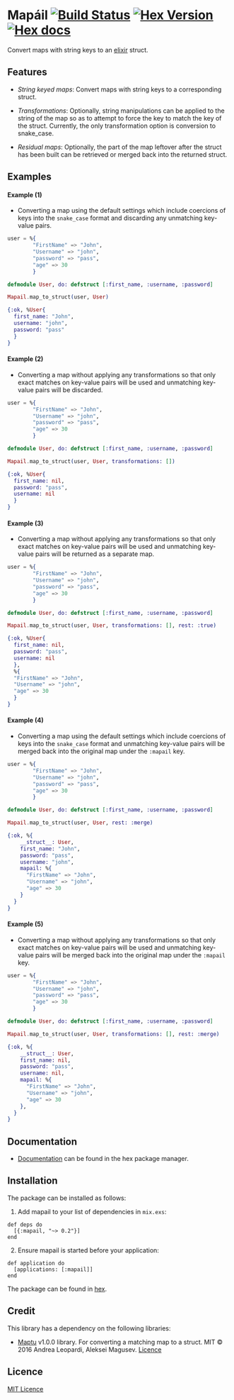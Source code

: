 # Mapáil [![Build Status](https://travis-ci.org/stephenmoloney/mapail.svg)](https://travis-ci.org/stephenmoloney/mapail) [![Hex Version](http://img.shields.io/hexpm/v/mapail.svg?style=flat)](https://hex.pm/packages/mapail) [![Hex docs](http://img.shields.io/badge/hex.pm-docs-green.svg?style=flat)](https://hexdocs.pm/mapail)

Convert maps with string keys to an [elixir](http://elixir-lang.org/) struct.


## Features

- *String keyed maps*: Convert maps with string keys to a corresponding struct.

- *Transformations*: Optionally, string manipulations can be applied to the string of the map so as to attempt to
force the key to match the key of the struct. Currently, the only transformation option is conversion to snake_case.

- *Residual maps*: Optionally, the part of the map leftover after the struct has been built can be retrieved
or merged back into the returned struct.

## Examples


#### Example (1)

- Converting a map using the default settings which include coercions of keys
into the `snake_case` format and discarding any unmatching key-value pairs.

```elixir
user = %{
        "FirstName" => "John",
        "Username" => "john",
        "password" => "pass",
        "age" => 30
        }

defmodule User, do: defstruct [:first_name, :username, :password]

Mapail.map_to_struct(user, User)

{:ok, %User{
  first_name: "John",
  username: "john",
  password: "pass"
  }
}
```


#### Example (2)

- Converting a map without applying any transformations so that only exact matches
on key-value pairs will be used and unmatching key-value pairs will be discarded.

```elixir
user = %{
        "FirstName" => "John",
        "Username" => "john",
        "password" => "pass",
        "age" => 30
        }

defmodule User, do: defstruct [:first_name, :username, :password]

Mapail.map_to_struct(user, User, transformations: [])

{:ok, %User{
  first_name: nil,
  password: "pass",
  username: nil
  }
}
```

#### Example (3)

- Converting a map without applying any transformations so that only exact matches
on key-value pairs will be used and unmatching key-value pairs will be returned as a separate map.

```elixir
user = %{
        "FirstName" => "John",
        "Username" => "john",
        "password" => "pass",
        "age" => 30
        }

defmodule User, do: defstruct [:first_name, :username, :password]

Mapail.map_to_struct(user, User, transformations: [], rest: :true)

{:ok, %User{
  first_name: nil,
  password: "pass",
  username: nil
  },
  %{
  "FirstName" => "John",
  "Username" => "john",
  "age" => 30
  }
}
```

#### Example (4)

- Converting a map using the default settings which include coercions of keys
into the `snake_case` format and unmatching key-value pairs will be merged back into
the original map under the `:mapail` key.

```elixir
user = %{
        "FirstName" => "John",
        "Username" => "john",
        "password" => "pass",
        "age" => 30
        }

defmodule User, do: defstruct [:first_name, :username, :password]

Mapail.map_to_struct(user, User, rest: :merge)

{:ok, %{
    __struct__: User,
    first_name: "John",
    password: "pass",
    username: "john",
    mapail: %{
      "FirstName" => "John",
      "Username" => "john",
      "age" => 30
    }
  }
}

```

#### Example (5)

- Converting a map without applying any transformations so that only exact matches
on key-value pairs will be used and unmatching key-value pairs will be merged back into
the original map under the `:mapail` key.

```elixir
user = %{
        "FirstName" => "John",
        "Username" => "john",
        "password" => "pass",
        "age" => 30
        }

defmodule User, do: defstruct [:first_name, :username, :password]

Mapail.map_to_struct(user, User, transformations: [], rest: :merge)

{:ok, %{
    __struct__: User,
    first_name: nil,
    password: "pass",
    username: nil,
    mapail: %{
      "FirstName" => "John",
      "Username" => "john",
      "age" => 30
    },
  }
}
```



## Documentation

- [Documentation](https://hexdocs.pm/mapail/api-reference.html) can be found in the hex package manager.

## Installation

The package can be installed as follows:

1. Add mapail to your list of dependencies in `mix.exs`:

```
def deps do
  [{:mapail, "~> 0.2"}]
end
```

2. Ensure mapail is started before your application:

```
def application do
  [applications: [:mapail]]
end
```

The package can be found in [hex](https://hexdocs.pm/mapail).

## Credit

This library has a dependency on the following libraries:
- [Maptu](https://hex.pm/packages/maptu) v1.0.0 library. For converting a matching map to a struct.
MIT © 2016 Andrea Leopardi, Aleksei Magusev. [Licence](https://github.com/lexhide/maptu/blob/master/LICENSE.txt)

## Licence

[MIT Licence](LICENSE.txt)